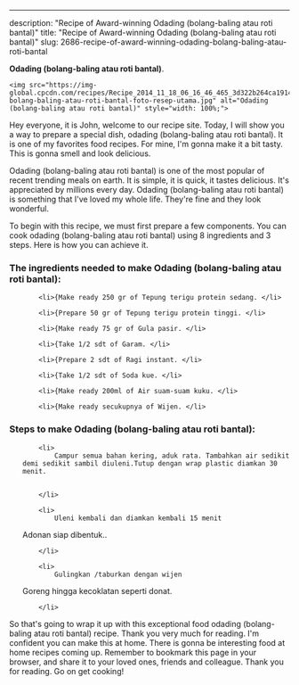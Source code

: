 ---
description: "Recipe of Award-winning Odading (bolang-baling atau roti bantal)"
title: "Recipe of Award-winning Odading (bolang-baling atau roti bantal)"
slug: 2686-recipe-of-award-winning-odading-bolang-baling-atau-roti-bantal

<p>
	<strong>Odading (bolang-baling atau roti bantal)</strong>. 
	
</p>
<p>
	
	<img src="https://img-global.cpcdn.com/recipes/Recipe_2014_11_18_06_16_46_465_3d322b264ca19140b810/680x482cq70/odading-bolang-baling-atau-roti-bantal-foto-resep-utama.jpg" alt="Odading (bolang-baling atau roti bantal)" style="width: 100%;">
	
	
</p>
<p>
	Hey everyone, it is John, welcome to our recipe site. Today, I will show you a way to prepare a special dish, odading (bolang-baling atau roti bantal). It is one of my favorites food recipes. For mine, I'm gonna make it a bit tasty. This is gonna smell and look delicious.
</p>
	
<p>
	Odading (bolang-baling atau roti bantal) is one of the most popular of recent trending meals on earth. It is simple, it is quick, it tastes delicious. It's appreciated by millions every day. Odading (bolang-baling atau roti bantal) is something that I've loved my whole life. They're fine and they look wonderful.
</p>
<p>
	
</p>

<p>
To begin with this recipe, we must first prepare a few components. You can cook odading (bolang-baling atau roti bantal) using 8 ingredients and 3 steps. Here is how you can achieve it.
</p>

<h3>The ingredients needed to make Odading (bolang-baling atau roti bantal):</h3>

<ol>
	
		<li>{Make ready 250 gr of Tepung terigu protein sedang. </li>
	
		<li>{Prepare 50 gr of Tepung terigu protein tinggi. </li>
	
		<li>{Make ready 75 gr of Gula pasir. </li>
	
		<li>{Take 1/2 sdt of Garam. </li>
	
		<li>{Prepare 2 sdt of Ragi instant. </li>
	
		<li>{Take 1/2 sdt of Soda kue. </li>
	
		<li>{Make ready 200ml of Air suam-suam kuku. </li>
	
		<li>{Make ready secukupnya of Wijen. </li>
	
</ol>
<p>
	
</p>

<h3>Steps to make Odading (bolang-baling atau roti bantal):</h3>

<ol>
	
		<li>
			Campur semua bahan kering, aduk rata. Tambahkan air sedikit demi sedikit sambil diuleni.Tutup dengan wrap plastic diamkan 30 menit.
			
			
		</li>
	
		<li>
			Uleni kembali dan diamkan kembali 15 menit
Adonan siap dibentuk..
			
			
		</li>
	
		<li>
			Gulingkan /taburkan dengan wijen
Goreng hingga kecoklatan seperti donat.
			
			
		</li>
	
</ol>

<p>
	
</p>

<p>
	So that's going to wrap it up with this exceptional food odading (bolang-baling atau roti bantal) recipe. Thank you very much for reading. I'm confident you can make this at home. There is gonna be interesting food at home recipes coming up. Remember to bookmark this page in your browser, and share it to your loved ones, friends and colleague. Thank you for reading. Go on get cooking!
</p>
